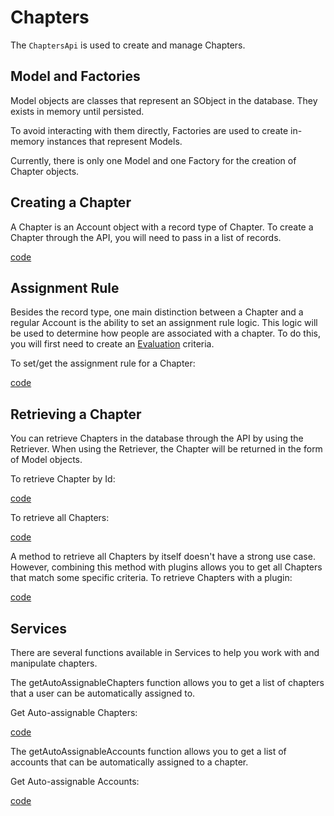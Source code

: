 # Chapters

The `ChaptersApi` is used to create and manage Chapters.

## Model and Factories

Model objects are classes that represent an SObject in the database. They exists in memory until persisted.

To avoid interacting with them directly, Factories are used to create in-memory instances that represent Models.

Currently, there is only one Model and one Factory for the creation of Chapter objects.

## Creating a Chapter

A Chapter is an Account object with a record type of Chapter. To create a Chapter through the API, you will need to pass in a list of records.

[code](../../samples/chapters/classes/ChaptersDocsSamples.cls ':include :type=code apex :fragment=creating-chapters')

## Assignment Rule

Besides the record type, one main distinction between a Chapter and a regular Account is the ability to set an assignment rule logic. This logic will be used to determine how people are associated with a chapter.
To do this, you will first need to create an [Evaluation](apis/EvaluationsApi/Evaluation.md) criteria.

To set/get the assignment rule for a Chapter:

[code](../../samples/chapters/classes/ChaptersDocsSamples.cls ':include :type=code apex :fragment=assignment-rule')

## Retrieving a Chapter

You can retrieve Chapters in the database through the API by using the Retriever. When using the Retriever, the Chapter will be returned in the form of Model objects.

To retrieve Chapter by Id:

[code](../../samples/chapters/classes/ChaptersDocsSamples.cls ':include :type=code apex :fragment=retrieve-chapters-byId')

To retrieve all Chapters:

[code](../../samples/chapters/classes/ChaptersDocsSamples.cls ':include :type=code apex :fragment=retrieve-all-chapters')

A method to retrieve all Chapters by itself doesn't have a strong use case. However, combining this method with plugins allows you to get all Chapters that match some specific criteria. To retrieve Chapters with a plugin:

[code](../../samples/chapters/classes/ChaptersDocsSamples.cls ':include :type=code apex :fragment=retrieve-all-with-plugin')

## Services

There are several functions available in Services to help you work with and manipulate chapters.

The getAutoAssignableChapters function allows you to get a list of chapters that a user can be automatically assigned to.

Get Auto-assignable Chapters:

[code](../../samples/chapters/classes/ChaptersDocsSamples.cls ':include :type=code apex :fragment=get-auto-assignable-chapters')

The getAutoAssignableAccounts function allows you to get a list of accounts that can be automatically assigned to a chapter.

Get Auto-assignable Accounts:

[code](../../samples/chapters/classes/ChaptersDocsSamples.cls ':include :type=code apex :fragment=get-auto-assignable-accounts')
